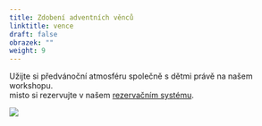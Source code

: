 ```yaml
---
title: Zdobení adventních věnců
linktitle: vence
draft: false
obrazek: ""
weight: 9
---
```

Užijte si předvánoční atmosféru společně s dětmi právě na našem  workshopu.\
misto si rezervujte v našem [rezervačním systému](https://brezanek.webooker.eu/).

![](/assets/media/vence_baner.jpg)